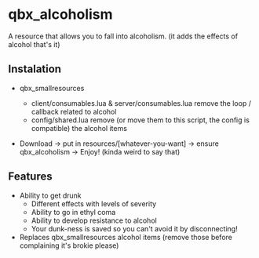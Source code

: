 # qbx_alcoholism
A resource that allows you to fall into alcoholism.
(it adds the effects of alcohol that's it)

## Instalation
- qbx_smallresources
  - client/consumables.lua & server/consumables.lua remove the loop / callback related to alcohol
  - config/shared.lua remove (or move them to this script, the config is compatible) the alcohol items 

- Download -> put in resources/[whatever-you-want] -> ensure qbx_alcoholism -> Enjoy! (kinda weird to say that)

## Features
 - Ability to get drunk
   - Different effects with levels of severity
   - Ability to go in ethyl coma
   - Ability to develop resistance to alcohol
   - Your dunk-ness is saved so you can't avoid it by disconnecting!
 - Replaces qbx_smallresources alcohol items (remove those before complaining it's brokie please)
